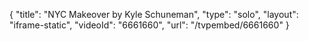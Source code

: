 {
    "title": "NYC Makeover by Kyle Schuneman",
    "type": "solo",
    "layout": "iframe-static",
    "videoId": "6661660",
    "url": "\/tvpembed\/6661660"
}